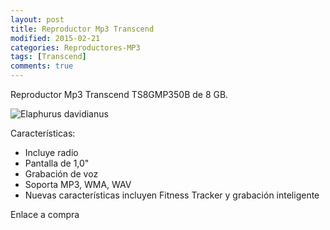 ```yaml
---
layout: post
title: Reproductor Mp3 Transcend
modified: 2015-02-21
categories: Reproductores-MP3
tags: [Transcend]
comments: true
---
```


Reproductor Mp3 Transcend TS8GMP350B de 8 GB.

![Elaphurus davidianus](http://i.imgur.com/c9KvbN8.jpg?1 "Transcend TS8GMP350B")

Características:

 - Incluye radio
 - Pantalla de 1,0"
 - Grabación de voz
 - Soporta MP3, WMA, WAV
 - Nuevas características incluyen Fitness Tracker y grabación inteligente



Enlace a compra